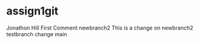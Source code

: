 # assign1git
Jonathon Hill
First Comment
newbranch2
This is a change on newbranch2
testbranch change
main
